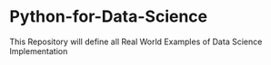 # Python-for-Data-Science
This Repository will define all Real World Examples of Data Science Implementation
